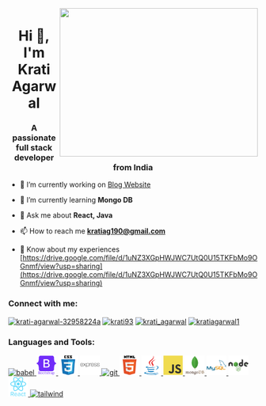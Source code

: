 <img align="right" src="https://img.freepik.com/premium-photo/cartoon-business-woman-working-laptop-modern-office-photo_960396-940984.jpg?semt=ais_hybrid" height="300" width="400" />
<h1 align="center">Hi 👋, I'm Krati Agarwal</h1>
<h3 align="center">A passionate full stack developer from India</h3>

- 🔭 I’m currently working on [Blog Website](https://github.com/KRATIAGARRWAL/Blog_website)

- 🌱 I’m currently learning **Mongo DB**

- 💬 Ask me about **React, Java**

- 📫 How to reach me **kratiag190@gmail.com**

- 📄 Know about my experiences [https://drive.google.com/file/d/1uNZ3XGpHWJWC7UtQ0U15TKFbMo9OGnmf/view?usp=sharing](https://drive.google.com/file/d/1uNZ3XGpHWJWC7UtQ0U15TKFbMo9OGnmf/view?usp=sharing)

<h3 align="left">Connect with me:</h3>
<p align="left">
<a href="https://linkedin.com/in/krati-agarwal-32958224a" target="blank"><img align="center" src="https://raw.githubusercontent.com/rahuldkjain/github-profile-readme-generator/master/src/images/icons/Social/linked-in-alt.svg" alt="krati-agarwal-32958224a" height="30" width="40" /></a>
<a href="https://www.codechef.com/users/krati93" target="blank"><img align="center" src="https://cdn.jsdelivr.net/npm/simple-icons@3.1.0/icons/codechef.svg" alt="krati93" height="30" width="40" /></a>
<a href="https://codeforces.com/profile/krati_agarwal" target="blank"><img align="center" src="https://raw.githubusercontent.com/rahuldkjain/github-profile-readme-generator/master/src/images/icons/Social/codeforces.svg" alt="krati_agarwal" height="30" width="40" /></a>
<a href="https://www.leetcode.com/kratiagarwal1" target="blank"><img align="center" src="https://raw.githubusercontent.com/rahuldkjain/github-profile-readme-generator/master/src/images/icons/Social/leet-code.svg" alt="kratiagarwal1" height="30" width="40" /></a>
</p>

<h3 align="left">Languages and Tools:</h3>
<p align="left"> <a href="https://babeljs.io/" target="_blank" rel="noreferrer"> <img src="https://www.vectorlogo.zone/logos/babeljs/babeljs-icon.svg" alt="babel" width="40" height="40"/> </a> <a href="https://getbootstrap.com" target="_blank" rel="noreferrer"> <img src="https://raw.githubusercontent.com/devicons/devicon/master/icons/bootstrap/bootstrap-plain-wordmark.svg" alt="bootstrap" width="40" height="40"/> </a> <a href="https://www.w3schools.com/css/" target="_blank" rel="noreferrer"> <img src="https://raw.githubusercontent.com/devicons/devicon/master/icons/css3/css3-original-wordmark.svg" alt="css3" width="40" height="40"/> </a> <a href="https://expressjs.com" target="_blank" rel="noreferrer"> <img src="https://raw.githubusercontent.com/devicons/devicon/master/icons/express/express-original-wordmark.svg" alt="express" width="40" height="40"/> </a> <a href="https://git-scm.com/" target="_blank" rel="noreferrer"> <img src="https://www.vectorlogo.zone/logos/git-scm/git-scm-icon.svg" alt="git" width="40" height="40"/> </a> <a href="https://www.w3.org/html/" target="_blank" rel="noreferrer"> <img src="https://raw.githubusercontent.com/devicons/devicon/master/icons/html5/html5-original-wordmark.svg" alt="html5" width="40" height="40"/> </a> <a href="https://www.java.com" target="_blank" rel="noreferrer"> <img src="https://raw.githubusercontent.com/devicons/devicon/master/icons/java/java-original.svg" alt="java" width="40" height="40"/> </a> <a href="https://developer.mozilla.org/en-US/docs/Web/JavaScript" target="_blank" rel="noreferrer"> <img src="https://raw.githubusercontent.com/devicons/devicon/master/icons/javascript/javascript-original.svg" alt="javascript" width="40" height="40"/> </a> <a href="https://www.mongodb.com/" target="_blank" rel="noreferrer"> <img src="https://raw.githubusercontent.com/devicons/devicon/master/icons/mongodb/mongodb-original-wordmark.svg" alt="mongodb" width="40" height="40"/> </a> <a href="https://www.mysql.com/" target="_blank" rel="noreferrer"> <img src="https://raw.githubusercontent.com/devicons/devicon/master/icons/mysql/mysql-original-wordmark.svg" alt="mysql" width="40" height="40"/> </a> <a href="https://nodejs.org" target="_blank" rel="noreferrer"> <img src="https://raw.githubusercontent.com/devicons/devicon/master/icons/nodejs/nodejs-original-wordmark.svg" alt="nodejs" width="40" height="40"/> </a> <a href="https://reactjs.org/" target="_blank" rel="noreferrer"> <img src="https://raw.githubusercontent.com/devicons/devicon/master/icons/react/react-original-wordmark.svg" alt="react" width="40" height="40"/> </a> <a href="https://tailwindcss.com/" target="_blank" rel="noreferrer"> <img src="https://www.vectorlogo.zone/logos/tailwindcss/tailwindcss-icon.svg" alt="tailwind" width="40" height="40"/> </a> </p>
